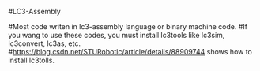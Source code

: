#LC3-Assembly

#Most code writen in lc3-assembly language or binary machine code.
#If you wang to use these codes, you must install lc3tools like lc3sim, lc3convert, lc3as, etc.
#https://blog.csdn.net/STURobotic/article/details/88909744 shows how to install lc3tolls.

